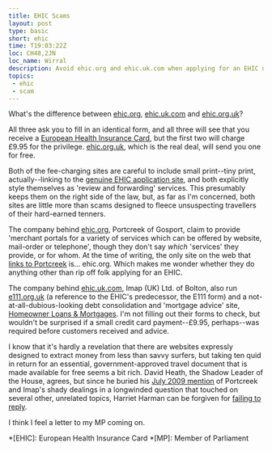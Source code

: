 ```yaml
---
title: EHIC Scams
layout: post
type: basic
short: ehic
time: T19:03:22Z
loc: CH48,2JN
loc_name: Wirral
description: Avoid ehic.org and ehic.uk.com when applying for an EHIC on the web.
topics: 
 - ehic
 - scam
---
```


What's the difference between [ehic.org][1], [ehic.uk.com][2] and [ehic.org.uk][3]?

All three ask you to fill in an identical form, and all three will see that you receive a [European Health Insurance Card][7], but the first two will charge £9.95 for the privilege. [ehic.org.uk][3], which is the real deal, will send you one for free. 

Both of the fee-charging sites are careful to include small print--tiny print, actually--linking to the [genuine EHIC application site][3], and both explicitly style themselves as 'review and forwarding' services. This presumably keeps them on the right side of the law, but, as far as I'm concerned, both sites are little more than scams designed to fleece unsuspecting travellers of their hard-earned tenners.

The company behind [ehic.org][1], Portcreek of Gosport, claim to provide 'merchant portals for a variety of services which can be offered by website, mail-order or telephone', though they don't say _which_ 'services' they provide, or for whom. At the time of writing, the only site on the web that [links to Portcreek][4] is... ehic.org. Which makes me wonder whether they do anything other than rip off folk applying for an EHIC.

The company behind [ehic.uk.com][2], Imap (UK) Ltd. of Bolton, also run [e111.org.uk][5] (a reference to the EHIC's predecessor, the E111 form) and a not-at-all-dubious-looking debt consolidation and 'mortgage advice' site, [Homeowner Loans & Mortgages][6]. I'm not filling out their forms to check, but wouldn't be surprised if a small credit card payment--£9.95, perhaps--was required before customers received and advice.

I know that it's hardly a revelation that there are websites expressly designed to extract money from less than savvy surfers, but taking ten quid in return for an essential, government-approved travel document that is made available for free seems a bit rich. David Heath, the Shadow Leader of the House, agrees, but since he buried his [July 2009 mention][8] of Portcreek and Imap's shady dealings in a longwinded question that touched on several other, unrelated topics, Harriet Harman can be forgiven for [failing to reply][9].

I think I feel a letter to my MP coming on.

[1]:http://ehic.org
[2]:http://ehic.uk.com
[3]:http://ehic.org.uk
[4]:http://www.google.co.uk/search?hl=en&safe=off&q=link%3Ahttp%3A%2F%2Fwww.pcmcs.com
[5]:ttp://www.e111.org.uk/
[6]:http://www.imap-uk.com/index.html
[7]:http://en.wikipedia.org/wiki/European_Health_Insurance_Card
[8]:http://www.publications.parliament.uk/pa/cm200809/cmhansrd/cm090716/debtext/90716-0004.htm#09071650001172
[9]:http://www.publications.parliament.uk/pa/cm200809/cmhansrd/cm090716/debtext/90716-0004.htm#09071650001173

*[EHIC]: European Health Insurance Card
*[MP]: Member of Parliament
